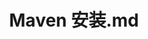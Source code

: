 ---
layout: post
title: Maven 安装.md
categories: [Maven]
description: Maven
keywords: Maven
mermaid: false
sequence: false
flow: false
mathjax: false
mindmap: false
mindmap2: false
---
